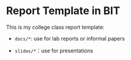 # Report Template in BIT

This is my college class report template:

- `docs/*`: use for lab reports or informal papers

- `slides/*`：use for presentations

